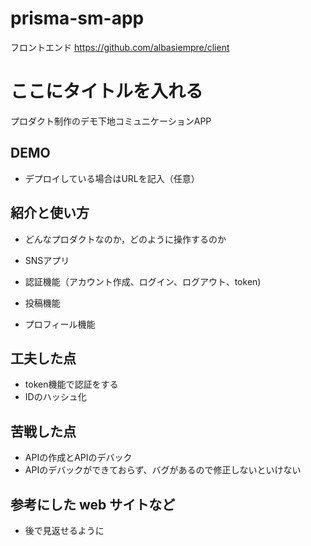 # prisma-sm-app

フロントエンド
https://github.com/albasiempre/client

# ここにタイトルを入れる
プロダクト制作のデモ下地コミュニケーションAPP

## DEMO

  - デプロイしている場合はURLを記入（任意）

## 紹介と使い方

  - どんなプロダクトなのか，どのように操作するのか

  - SNSアプリ
  - 認証機能（アカウント作成、ログイン、ログアウト、token)
  - 投稿機能
  - プロフィール機能

## 工夫した点

  - token機能で認証をする
  - IDのハッシュ化

## 苦戦した点

  - APIの作成とAPIのデバック
  - APIのデバックができておらず、バグがあるので修正しないといけない

## 参考にした web サイトなど

  - 後で見返せるように
